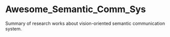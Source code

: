 # Awesome_Semantic_Comm_Sys
Summary of research works about vision-oriented semantic communication system.
